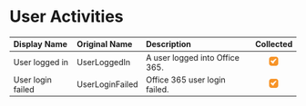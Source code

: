 # User Activities

| Display Name | Original Name | Description | Collected |
| :--- | :--- | :--- | :---: |
| User logged in | UserLoggedIn | A user logged into Office 365. | ![](../../.gitbook/assets/checked.png) |
| User login failed | UserLoginFailed | Office 365 user login failed. | ![](../../.gitbook/assets/checked.png) |


